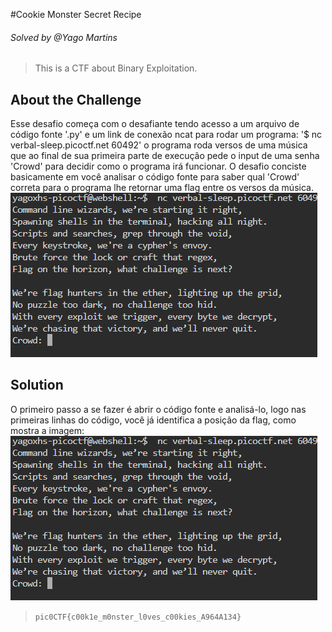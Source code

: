 #Cookie Monster Secret Recipe
###### Solved by @Yago Martins
> This is a CTF about Binary Exploitation.
## About the Challenge
Esse desafio começa com o desafiante tendo acesso a um arquivo de código fonte '.py' e um link de conexão ncat para rodar um programa: '$ nc verbal-sleep.picoctf.net 60492' o programa roda versos de uma música que ao final de sua primeira parte de execução pede o input de uma senha 'Crowd' para decidir como o programa irá funcionar. O desafio conciste basicamente em você analisar o código fonte para saber qual 'Crowd' correta para o programa lhe retornar uma flag entre os versos da música.
![primeira parte flag](imagens/primeiraparte.png)

## Solution
O primeiro passo a se fazer é abrir o código fonte e analisá-lo, logo nas primeiras linhas do código, você já identifica a posição da flag, como mostra a imagem:
![segunda parte flag](imagens/primeiraparte.png)


>`pic0CTF{c00k1e_m0nster_l0ves_c00kies_A964A134}`
 
